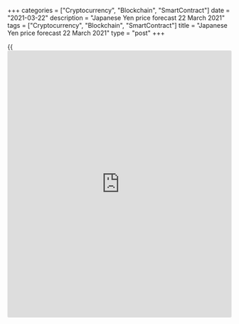 +++
categories = ["Cryptocurrency", "Blockchain", "SmartContract"]
date = "2021-03-22"
description = "Japanese Yen price forecast 22 March 2021"
tags = ["Cryptocurrency", "Blockchain", "SmartContract"]
title = "Japanese Yen price forecast 22 March 2021"
type = "post"
+++

{{<iframe id="large-banner" src="https://www.bounty.group/#slide=28.0" width="100%" height="600" scrolling="no" style="border: 0px solid rgb(216, 221, 230); border-radius: 3px;">}}

2021-03-22

2021-03-22

Yen needs an explanation. Forecast as of 22.03.2021Dmitri Demidenko

After stopping buying stocks [ETF](https://www.fixpro.org/post/etf-liquidity/)s and expanding the target range for
10-year bond yields, Haruhiko Kuroda was forced to explain. How will
this affect [USDJPY][1]? Let us discuss this question and make up a
trading plan.

## Weekly yen fundamental analysis

While the Fed is not going to abandon the ultra-easy monetary [policy](https://www.fintechee.com/policy/),
and the ECB intends to increase asset purchases, the Bank of Japan is
removing the phrase about the acquisition of stock [ETF](https://www.fixpro.org/post/etf-liquidity/)s in the amount of
¥6 trillion per year from the accompanying statement. The BoJ is also
expanding the target range of 10-year bonds from +/-0.2% to +/-0.25%.
[Nikkei 225][2] immediately collapsed, believing that it was a question
of monetary restriction. However, in reality, the BoJ intends to reduce
the side effects of its policies.

A sell-off in Japan's stock indices was not part of the Board of
Governors' plans. Haruhiko Kuroda was forced to explain to [investor](https://www.fintechee.com/tutorial-for-forex-trading/investor-mode/)s
that the central bank does not refuse to buy specialized exchange-traded
funds. He believes that the higher the volatility, the higher the
efficiency of intervention in the stock market's life. Therefore, the
BoJ will continue to buy [ETF](https://www.fixpro.org/post/etf-liquidity/)s, but in times of shocks at financial
markets in the amount of up to ¥12 trillion. The Japanese regulator is
following the same path as in the case of bonds. The initial purchase
price was ¥50 trillion, then it increased to ¥80 trillion, after which
the Bank of Japan refused to determine specific amounts in 2016 and
began to target profitability.

Indeed, it is unreasonable to talk about tightening monetary [policy](https://www.fintechee.com/policy/) at a
time when Japanese inflation, unlike the US or European ones, fails to
recover.

### Inflation dynamics in the US, Eurozone and Japan



 _Source: Bloomberg._

If the [Nikkei 225][2] collapse in response to the message about the
termination of buying stocks [ETF](https://www.fixpro.org/post/etf-liquidity/)s looks logical, then the decline in
Japanese bond yields looks illogical. The widening of the target range
encourages the bond sellers to go ahead, but prices, on the contrary,
have risen. What's the matter? I think these are signs of a global
trend. The rhythm of the market is set by rates on 10-year Treasuries.
Its inability to hold above 1.7% triggered a pullback in both Japanese
bond yields and a [USDJPY][1] uptrend.

Demand for safe-haven assets has grown amid the failure of the first US-
China talks since Joe Biden took office. The parties blamed each other,
and it became clear that Washington does not intend to reset relations
with Beijing, as China had hoped. On the other hand, there is no reason
to count on the trade war's resumption, so the pullback in Treasury
rates is unlikely to be prolonged. The resumption of growth will
contribute to the recovery of the [USDJPY][1] uptrend.

### Weekly [USDJPY][1] trading plan

As the yield on US Treasuries rises, the yen regains its status as the
Forex's main safe asset. The widening of the differential of interest
rates on the US and Japanese debt rates allows carry traders to sell it
as a funding currency along with a greenback. In this regard, the [S&P
500][3] pullbacks also lead to a fall in [USDJPY][1] price. I don't
think the tech sector sell-off is serious because this is crucial for
the US's future. In this regard, the pullback of the pair from the
supports at 108.15 and 107.9 should be used for purchases.

## Price chart of USDJPY in real time mode

The content of this article reflects the author’s opinion and does not
necessarily reflect the official position of LiteForex. The material
published on this page is provided for informational purposes only and
should not be considered as the provision of investment advice for the
purposes of Directive 2004/39/EC.

Rate this article:

{{value}}

( {{count}} {{title}} )

   1. my.liteforex.com/trading/chart?symbol=USDJPY&returnUrl=true
   2. my.liteforex.com/trading/chart?symbol=NI225&returnUrl=true
   3. my.liteforex.com/trading/chart?symbol=SPX&returnUrl=true